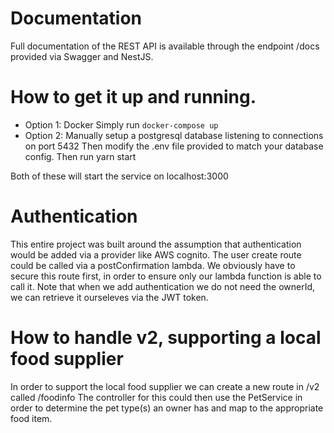 # Documentation
Full documentation of the REST API is available through the endpoint /docs provided via Swagger and NestJS.

# How to get it up and running.
* Option 1: Docker
  Simply run `docker-compose up` 
* Option 2: 
  Manually setup a postgresql database listening to connections on port 5432
  Then modify the .env file provided to match your database config. 
  Then run yarn start
  
Both of these will start the service on localhost:3000

# Authentication
This entire project was built around the assumption that authentication would be
added via a provider like AWS cognito. The user create route could be called via a postConfirmation lambda.
We obviously have to secure this route first, in order to ensure only our lambda function is able to call it.
Note that when we add authentication we do not need the ownerId, we can retrieve it ourseleves via the JWT token.

# How to handle v2, supporting a local food supplier
In order to support the local food supplier we can create a new route in /v2 called /foodinfo 
The controller for this could then use the PetService in order to determine the pet type(s) an owner has and map to the appropriate food item.